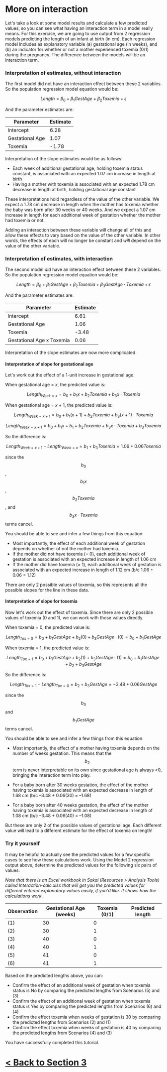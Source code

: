 # More on interaction

Let's take a look at some model results and calculate a few predicted values, so you can see what having an interaction term in a model really means. For this exercise, we are going to use output from 2 regression models predicting the length of an infant at birth (in cm). Each regression model includes as explanatory variable (a) gestational age (in weeks), and (b) an indicator for whether or not a mother experienced toxemia (0/1) during the pregnancy. The difference between the models will be an interaction term.

### Interpretation of estimates, without interaction

The first model did not have an interaction effect between these 2 variables. So the population regression model equation would be:

$$Length = \beta_0 + \beta_1 GestAge + \beta_2 Toxemia + \epsilon$$

And the parameter estimates are:

| Parameter       | Estimate |
| --------------- | -------- |
| Intercept       | 6.28     |
| Gestational Age | 1.07     |
| Toxemia         | -1.78    |

Interpretation of the slope estimates would be as follows:

* Each week of additional gestational age, holding toxemia status constant, is associated with an expected 1.07 cm increase in length at birth
* Having a mother with toxemia is associated with an expected 1.78 cm decrease in length at birth, holding gestational age constant

These interpretations hold regardless of the value of the other variable. We expect a 1.78 cm decrease in length when the mother has toxemia whether the baby was born after 30 weeks or 40 weeks. And we expect a 1.07 cm increase in length for each additional week of gestation whether the mother had toxemia or not.

Adding an interaction between these variable will change all of this and allow these effects to vary based on the value of the other variable. In other words, the effects of each will no longer be constant and *will* depend on the value of the other variable.

### Interpretation of estimates, with interaction

The second model *did* have an interaction effect between these 2 variables. So the population regression model equation would be:

$$Length = \beta_0 + \beta_1 GestAge + \beta_2 Toxemia + \beta_3 GestAge \cdot Toxemia + \epsilon$$

And the parameter estimates are:

| Parameter                 | Estimate |
| ------------------------- | -------- |
| Intercept                 | 6.61     |
| Gestational Age           | 1.06     |
| Toxemia                   | -3.48    |
| Gestational Age x Toxemia | 0.06     |

Interpretation of the slope estimates are now more complicated. 

#### Interpretation of slope for gestational age

Let's work out the effect of a 1-unit increase in gestational age.

When gestational age = *x*, the predicted value is:

$$Length_{Week=x} = b_0 + b_1 x + b_2 Toxemia + b_3 x \cdot Toxemia$$

When gestational age = *x* + 1, the predicted value is:

$$Length_{Week=x+1} = b_0 + b_1 (x + 1) + b_2 Toxemia + b_3 (x + 1) \cdot Toxemia$$

$$Length_{Week=x+1} = b_0 + b_1 x + b_1 + b_2 Toxemia + b_3 x \cdot Toxemia + b_3 Toxemia$$

 So the difference is:

$$Length_{Week=x+1}- Length_{Week=x} = b_1 + b_3 Toxemia  = 1.06 + 0.06 Toxemia$$

since the $$b_0$$, $$b_1 x$$, $$b_2 Toxemia$$, and $$b_3 x \cdot Toxemia$$ terms cancel.

You should be able to see and infer a few things from this equation:

* Most importantly, the effect of each additional week of gestation depends on whether of not the mother had toxemia.
* If the mother did not have toxemia (= 0), each additional week of gestation is associated with an expected increase in length of 1.06 cm
* If the mother did have toxemia (= 1), each additional week of gestation is associated with an expected increase in length of 1.12 cm (b/c 1.06 + 0.06 = 1.12)

There are only 2 possible values of toxemia, so this represents all the possible slopes for the line in these data.

#### Interpretation of slope for toxemia

Now let's work out the effect of toxemia. Since there are only 2 possible values of toxemia (0 and 1), we can work with those values directly.

When toxemia = 0, the predicted value is:

$$Length_{Tox=0} = b_0 + b_1 GestAge + b_2 (0) + b_3 GestAge \cdot (0) = b_0 + b_1 GestAge$$

When toxemia = 1, the predicted value is:

$$Length_{Tox=1} = b_0 + b_1 GestAge + b_2 (1) + b_3 GestAge \cdot (1) = b_0 + b_1 GestAge + b_2 + b_3 GestAge$$

 So the difference is:

$$Length_{Tox=1} - Length_{Tox=0} = b_2 + b_3 GestAge = -3.48 + 0.06 GestAge$$

since the $$b_0$$ and $$b_1 GestAge$$ terms cancel.

You should be able to see and infer a few things from this equation:

* Most importantly, the effect of a mother having toxemia depends on the number of weeks gestation. This means that the $$b_2$$ term is never interpretable on its own since gestational age is always  >0, bringing the interaction term into play.

* For a baby born after 30 weeks gestation, the effect of the mother having toxemia is associated with an expected decrease in length of 1.68 cm (b/c –3.48 + 0.06(30) = –1.68)
* For a baby born after 40 weeks gestation, the effect of the mother having toxemia is associated with an expected decrease in length of 1.08 cm (b/c –3.48 + 0.06(40) = –1.08)

But these are only 2 of the possible values of gestational age. Each different value will lead to a different estimate for the effect of toxemia on length! 

### Try it yourself

It may be helpful to actually see the predicted values for a few specific cases to see how these calculations work. Using the Model 2 regression output above, determine the predicted values for the following six pairs of values:

*Note that there is an Excel workbook in Sakai (Resources > Analysis Tools) called Interaction-calc.xlsx that will get you the predicted values for different entered explanatory values easily, if you'd like. It shows how the calculations work.*

| Observation | Gestational Age (weeks) | Toxemia (0/1) | Predicted length |
| ----------- | ----------------------- | ------------- | ---------------- |
| (1)         | 30                      | 0             |                  |
| (2)         | 30                      | 1             |                  |
| (3)         | 40                      | 0             |                  |
| (4)         | 40                      | 1             |                  |
| (5)         | 41                      | 0             |                  |
| (6)         | 41                      | 1             |                  |

Based on the predicted lengths above, you can:

* Confirm the effect of an additional week of gestation when toxemia status is No by comparing the predicted lengths from Scenarios (5) and (3)
* Confirm the effect of an additional week of gestation when toxemia status is Yes by comparing the predicted lengths from Scenarios (6) and (4)
* Confirm the effect toxemia when weeks of gestation is 30 by comparing the predicted lengths from Scenarios (2) and (1)
* Confirm the effect toxemia when weeks of gestation is 40 by comparing the predicted lengths from Scenarios (4) and (3)



You have successfully completed this tutorial.

# [< Back to Section 3](https://bghammill.github.io/ims-03-model/)



<!-- MathJax -->

<script src="https://cdn.mathjax.org/mathjax/latest/MathJax.js?config=TeX-AMS-MML_HTMLorMML" type="text/javascript"></script>

